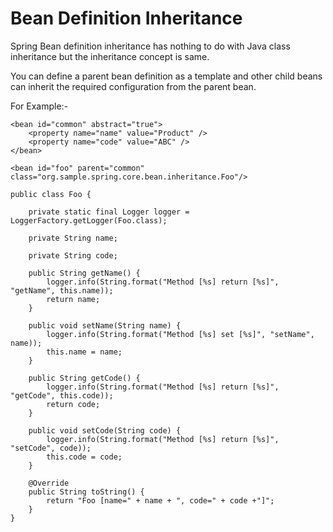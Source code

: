 # Bean Definition Inheritance
Spring Bean definition inheritance has nothing to do with Java class inheritance but the inheritance concept is same.

You can define a parent bean definition as a template and other child beans can inherit the required configuration from the parent bean.

  For Example:-

	<bean id="common" abstract="true">
		<property name="name" value="Product" />
		<property name="code" value="ABC" />
	</bean>

	<bean id="foo" parent="common" class="org.sample.spring.core.bean.inheritance.Foo"/>	

	public class Foo {

		private static final Logger logger = LoggerFactory.getLogger(Foo.class);

		private String name;

		private String code;

		public String getName() {
			logger.info(String.format("Method [%s] return [%s]", "getName", this.name));
			return name;
		}

		public void setName(String name) {
			logger.info(String.format("Method [%s] set [%s]", "setName", name));
			this.name = name;
		}

		public String getCode() {
			logger.info(String.format("Method [%s] return [%s]", "getCode", this.code));
			return code;
		}

		public void setCode(String code) {
			logger.info(String.format("Method [%s] return [%s]", "setCode", code));
			this.code = code;
		}

		@Override
		public String toString() {
			return "Foo [name=" + name + ", code=" + code +"]";
		}
	}

		